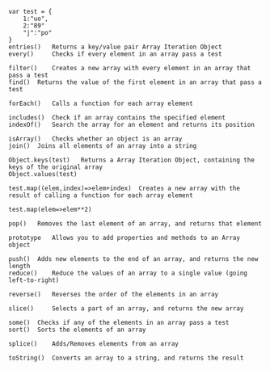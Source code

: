     var test = {
        1:"uo",
        2:"89"
        "j":"po"
    }
    entries() 	Returns a key/value pair Array Iteration Object
    every() 	Checks if every element in an array pass a test
    
    filter() 	Creates a new array with every element in an array that pass a test
    find() 	Returns the value of the first element in an array that pass a test
    
    forEach() 	Calls a function for each array element
    
    includes() 	Check if an array contains the specified element
    indexOf() 	Search the array for an element and returns its position

    isArray() 	Checks whether an object is an array
    join() 	Joins all elements of an array into a string

    Object.keys(test) 	Returns a Array Iteration Object, containing the keys of the original array
    Object.values(test)
    
    test.map((elem,index)=>elem+index) 	Creates a new array with the result of calling a function for each array element

    test.map(elem=>elem**2)

    pop() 	Removes the last element of an array, and returns that element

    prototype 	Allows you to add properties and methods to an Array object

    push() 	Adds new elements to the end of an array, and returns the new length
    reduce() 	Reduce the values of an array to a single value (going left-to-right)
    
    reverse() 	Reverses the order of the elements in an array
    
    slice() 	Selects a part of an array, and returns the new array

    some() 	Checks if any of the elements in an array pass a test
    sort() 	Sorts the elements of an array

    splice() 	Adds/Removes elements from an array

    toString() 	Converts an array to a string, and returns the result
   
